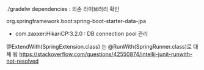 ./gradelw dependencies : 의존 라이브러리 확인

org.springframework.boot:spring-boot-starter-data-jpa
- com.zaxxer:HikariCP:3.2.0 : DB connection pool 관리


@ExtendWith(SpringExtension.class) 는 @RunWith(SpringRunner.class)로 대체 됨
https://stackoverflow.com/questions/42550874/intellij-junit-runwith-not-resolved





